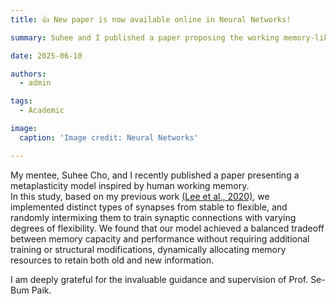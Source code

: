 ```yaml
---
title: 👍 New paper is now available online in Neural Networks!

summary: Suhee and I published a paper proposing the working memory-like memory model resolving Catastrophic Forgetting!

date: 2025-06-10

authors:
  - admin

tags:
  - Academic

image:
  caption: 'Image credit: Neural Networks'

---
```


My mentee, Suhee Cho, and I recently published a paper presenting a metaplasticity model inspired by human working memory. <br>
In this study, based on my previous work [(Lee et al., 2020)](https://doi.org/10.1016/j.neunet.2019.09.034), we implemented distinct types of synapses from stable to flexible, and randomly intermixing them to train synaptic connections with varying degrees of flexibility.
We found that our model achieved a balanced tradeoff between memory capacity and performance without requiring additional training or structural modifications, dynamically allocating memory resources to retain both old and new information. <br>

I am deeply grateful for the invaluable guidance and supervision of Prof. Se-Bum Paik.
